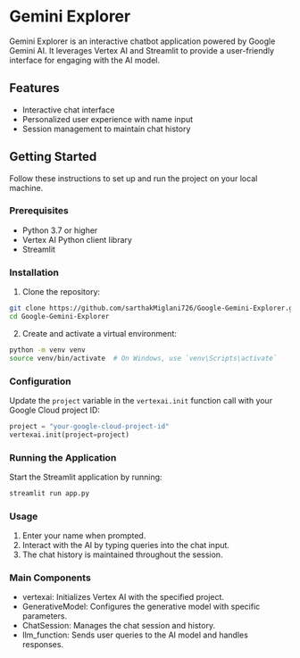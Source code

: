 # Gemini Explorer

Gemini Explorer is an interactive chatbot application powered by Google Gemini AI. It leverages Vertex AI and Streamlit to provide a user-friendly interface for engaging with the AI model.

## Features

- Interactive chat interface
- Personalized user experience with name input
- Session management to maintain chat history

## Getting Started

Follow these instructions to set up and run the project on your local machine.

### Prerequisites

- Python 3.7 or higher
- Vertex AI Python client library
- Streamlit

### Installation

1. Clone the repository:

```bash
git clone https://github.com/sarthakMiglani726/Google-Gemini-Explorer.git
cd Google-Gemini-Explorer
```

2. Create and activate a virtual environment:

```bash
python -m venv venv
source venv/bin/activate  # On Windows, use `venv\Scripts\activate`
```

### Configuration

Update the `project` variable in the `vertexai.init` function call with your Google Cloud project ID:

```python
project = "your-google-cloud-project-id"
vertexai.init(project=project)
```

### Running the Application

Start the Streamlit application by running:

```bash
streamlit run app.py
```

### Usage

1. Enter your name when prompted.
2. Interact with the AI by typing queries into the chat input.
3. The chat history is maintained throughout the session.

### Main Components

- vertexai: Initializes Vertex AI with the specified project.
- GenerativeModel: Configures the generative model with specific parameters.
- ChatSession: Manages the chat session and history.
- llm_function: Sends user queries to the AI model and handles responses.
